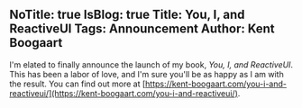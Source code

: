 NoTitle: true
IsBlog: true
Title: You, I, and ReactiveUI
Tags: Announcement
Author: Kent Boogaart
---

I'm elated to finally announce the launch of my book, _You, I, and ReactiveUI_. This has been a labor of love, and I'm sure you'll be as happy as I am with the result. You can find out more at [https://kent-boogaart.com/you-i-and-reactiveui/](https://kent-boogaart.com/you-i-and-reactiveui/).
